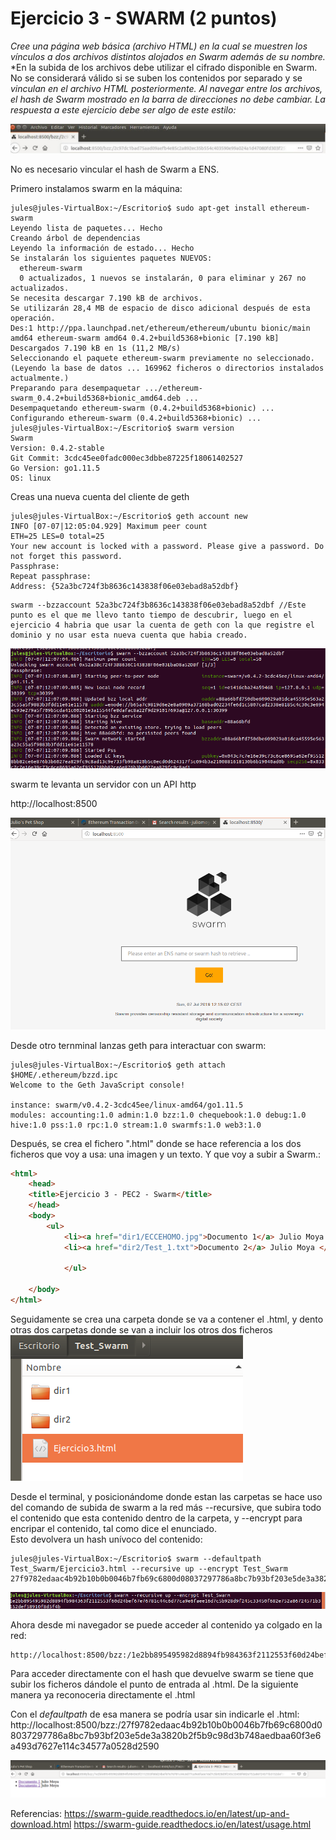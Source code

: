# Ejercicio 3 - SWARM (2 puntos)
*Cree una página web básica (archivo HTML) en la cual se muestren los vínculos a dos archivos distintos alojados en Swarm además de su nombre.*
*En la subida de los archivos debe utilizar el cifrado disponible en Swarm. No se considerará válido si se suben los contenidos por separado y se *vinculan en el archivo HTML posteriormente. Al navegar entre los archivos, el hash de Swarm mostrado en la barra de direcciones no debe cambiar.*
*La respuesta a este ejercicio debe ser algo de este estilo:*

![Ejemplo](Imagenes/Ejemplo_Profe.jpg)  

No es necesario vincular el hash de Swarm a ENS.



Primero instalamos swarm en la máquina:

```
jules@jules-VirtualBox:~/Escritorio$ sudo apt-get install ethereum-swarm  
Leyendo lista de paquetes... Hecho  
Creando árbol de dependencias  
Leyendo la información de estado... Hecho  
Se instalarán los siguientes paquetes NUEVOS:
  ethereum-swarm  
  0 actualizados, 1 nuevos se instalarán, 0 para eliminar y 267 no actualizados.  
Se necesita descargar 7.190 kB de archivos.
Se utilizarán 28,4 MB de espacio de disco adicional después de esta operación.  
Des:1 http://ppa.launchpad.net/ethereum/ethereum/ubuntu bionic/main amd64 ethereum-swarm amd64 0.4.2+build5368+bionic [7.190 kB]  
Descargados 7.190 kB en 1s (11,2 MB/s)  
Seleccionando el paquete ethereum-swarm previamente no seleccionado.  
(Leyendo la base de datos ... 169962 ficheros o directorios instalados actualmente.)
Preparando para desempaquetar .../ethereum-swarm_0.4.2+build5368+bionic_amd64.deb ...  
Desempaquetando ethereum-swarm (0.4.2+build5368+bionic) ...  
Configurando ethereum-swarm (0.4.2+build5368+bionic) ...  
jules@jules-VirtualBox:~/Escritorio$ swarm version  
Swarm
Version: 0.4.2-stable  
Git Commit: 3cdc45ee0fadc000ec3dbbe87225f18061402527  
Go Version: go1.11.5  
OS: linux
```

Creas una nueva cuenta del cliente de geth
```
jules@jules-VirtualBox:~/Escritorio$ geth account new
INFO [07-07|12:05:04.929] Maximum peer count                       ETH=25 LES=0 total=25  
Your new account is locked with a password. Please give a password. Do not forget this password.  
Passphrase: 
Repeat passphrase:  
Address: {52a3bc724f3b8636c143838f06e03ebad8a52dbf}
```

```
swarm --bzzaccount 52a3bc724f3b8636c143838f06e03ebad8a52dbf //Este punto es el que me llevo tanto tiempo de descubrir, luego en el ejercicio 4 habria que usar la cuenta de geth con la que registre el dominio y no usar esta nueva cuenta que habia creado.
```

![Ini Swarm](Imagenes/SwarmIni.png)  

swarm te levanta un servidor con un API http

http://localhost:8500


![Ini Swarm](Imagenes/SWARM_node.png)  


Desde otro ternminal lanzas geth para interactuar con swarm:
```
jules@jules-VirtualBox:~/Escritorio$ geth attach $HOME/.ethereum/bzzd.ipc
Welcome to the Geth JavaScript console!

instance: swarm/v0.4.2-3cdc45ee/linux-amd64/go1.11.5  
modules: accounting:1.0 admin:1.0 bzz:1.0 chequebook:1.0 debug:1.0 hive:1.0 pss:1.0 rpc:1.0 stream:1.0 swarmfs:1.0 web3:1.0
```


Después, se crea el fichero ".html" donde se hace referencia a los dos ficheros que voy a usa: una imagen y un texto. Y
 que voy a subir a Swarm.:

```html
<html> 
    <head>
    <title>Ejercicio 3 - PEC2 - Swarm</title>  
    </head>
    <body> 
        <ul>
            <li><a href="dir1/ECCEHOMO.jpg">Documento 1</a> Julio Moya </li>
            <li><a href="dir2/Test_1.txt">Documento 2</a> Julio Moya </li>
            
            </ul>
            
    </body> 
</html>
```

Seguidamente se crea una carpeta donde se va a contener el .html, y dento otras dos carpetas donde se van a incluir los otros dos ficheros
![Alt Text](Imagenes/Ficheros_Swarm.png "Ficheros creados")  

Desde el terminal, y posicionándome donde estan las carpetas se hace uso del comando de subida de swarm a la red más --recursive, que subira todo el contenido que esta contenido dentro de la carpeta, y --encrypt para encripar el contenido, tal como dice el enunciado.  
Esto devolvera un hash unívoco del contenido:

```
jules@jules-VirtualBox:~/Escritorio$ swarm --defaultpath Test_Swarm/Ejercicio3.html --recursive up --encrypt Test_Swarm  
27f9782edaac4b92b10b0b0046b7fb69c6800d08037297786a8bc7b93bf203e5de3a3820b2f5b9c98d3b748aedbaa60f3e6a493d7627e114c34577a0528d2590
```

![Alt Text](Imagenes/Swarm_hash.png "Hash de Swarm")  


Ahora desde mi navegador se puede acceder al contenido ya colgado en la red:

```
http://localhost:8500/bzz:/1e2bb895495982d8894fb984363f2112553f60d24bef67e76781c44c6d77ca9e6faee16d7c5b928d9f245c33450f682e752a86724571b3152def58910f8d5f4b/Ejercicio3.html
```

Para acceder directamente con el hash que devuelve swarm se tiene que subir los ficheros dándole el punto de entrada al .html.
De la siguiente manera ya reconoceria directamente el .html


Con el *defaultpath* de esa manera se podría usar sin indicarle el .html:
http://localhost:8500/bzz:/27f9782edaac4b92b10b0b0046b7fb69c6800d08037297786a8bc7b93bf203e5de3a3820b2f5b9c98d3b748aedbaa60f3e6a493d7627e114c34577a0528d2590


![Mostar Contenido](Imagenes/HTML_SWARM.png) 


Referencias:
https://swarm-guide.readthedocs.io/en/latest/up-and-download.html
https://swarm-guide.readthedocs.io/en/latest/usage.html




